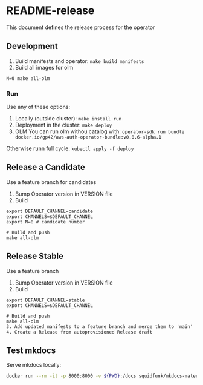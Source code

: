 # README-release
This document defines the release process for the operator

## Development

1. Build manifests and operator: `make build manifests`
1. Build all images for olm
```
N=0 make all-olm
```

### Run
Use any of these options:

1. Locally (outside cluster): `make install run`
1. Deployment in the cluster: `make deploy`
1. OLM
You can run olm withou catalog with:
`operator-sdk run bundle docker.io/gp42/aws-auth-operator-bundle:v0.0.6-alpha.1`

Otherwise runn full cycle:
`kubectl apply -f deploy`

## Release a Candidate

Use a feature branch for candidates

1. Bump Operator version in VERSION file
2. Build
```
export DEFAULT_CHANNEL=candidate
export CHANNELS=$DEFAULT_CHANNEL
export N=0 # candidate number

# Build and push
make all-olm
```

## Release Stable

Use a feature branch

1. Bump Operator version in VERSION file
2. Build
```
export DEFAULT_CHANNEL=stable
export CHANNELS=$DEFAULT_CHANNEL

# Build and push
make all-olm
3. Add updated manifests to a feature branch and merge them to 'main'
4. Create a Release from autoprovisioned Release draft
```

## Test mkdocs
Serve mkdocs locally:
```bash
docker run --rm -it -p 8000:8000 -v ${PWD}:/docs squidfunk/mkdocs-material
```
